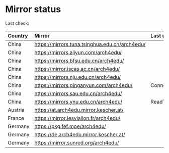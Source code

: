 <script src="./time.js"></script>
# Mirror status
Last check: <script type="text/javascript">localize(1677057619.1128492);</script>

|Country|Mirror|Last update|
|:------|:-----|:----------|
|China|https://mirrors.tuna.tsinghua.edu.cn/arch4edu/|<script type="text/javascript">localize(1677043415);</script>|
|China|https://mirrors.aliyun.com/arch4edu/|<script type="text/javascript">localize(1677004440);</script>|
|China|https://mirrors.bfsu.edu.cn/arch4edu/|<script type="text/javascript">localize(1677004440);</script>|
|China|https://mirror.iscas.ac.cn/arch4edu/|<script type="text/javascript">localize(1677004440);</script>|
|China|https://mirrors.nju.edu.cn/arch4edu/|<script type="text/javascript">localize(1676961221);</script>|
|China|https://mirrors.pinganyun.com/arch4edu/|ConnectionError|
|China|https://mirrors.sau.edu.cn/arch4edu/|<script type="text/javascript">localize(1673850842);</script>|
|China|https://mirrors.ynu.edu.cn/arch4edu/|ReadTimeout|
|Austria|https://at.arch4edu.mirror.kescher.at/|<script type="text/javascript">localize(1677004440);</script>|
|France|https://mirror.lesviallon.fr/arch4edu/|<script type="text/javascript">localize(1677004440);</script>|
|Germany|https://pkg.fef.moe/arch4edu/|<script type="text/javascript">localize(1677004440);</script>|
|Germany|https://de.arch4edu.mirror.kescher.at/|<script type="text/javascript">localize(1677004440);</script>|
|Germany|https://mirror.sunred.org/arch4edu/|<script type="text/javascript">localize(1677004440);</script>|

<script src="./tablefilter/tablefilter.js"></script>
<script src="./table.js"></script>